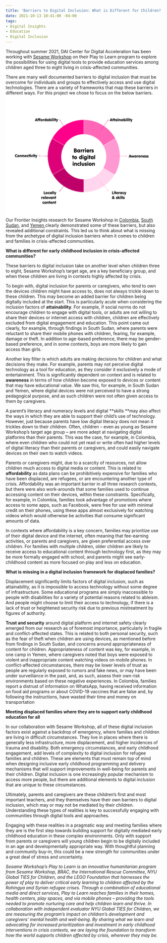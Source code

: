 ```yaml
---
title: 'Barriers to Digital Inclusion: What is Different for Children?'
date: 2021-10-13 10:41:00 -04:00
tags:
- Digital Insights
- Education
- Digital Inclusion
---
```


Throughout summer 2021, DAI Center for Digital Acceleration has been working with [Sesame Workshop](https://www.sesameworkshop.org/what-we-do/refugee-response) on their Play to Learn program to explore the possibilities for using digital tools to provide education services among children aged three to eight living in crisis-affected communities.

There are many well documented barriers to digital inclusion that must be overcome for individuals and groups to effectively access and use digital technologies. There are a variety of frameworks that map these barriers in different ways. For this project we chose to focus on the below barriers.![Barriers_simplified graphic (002).png](/uploads/Barriers_simplified%20graphic%20(002).png)Our Frontier Insights research for Sesame Workshop in [Colombia](https://dai-global-digital.com/frontier-insights-colombia-understanding-childrens-digital-access.html?utm_source=related-box), [South Sudan](https://dai-global-digital.com/frontier-insights-south-sudan-understanding-childrens-digital-access.html?utm_source=related-box), and [Yemen ](https://dai-global-digital.com/frontier-insights-yemen-understanding-childrens-digital-access.html)clearly demonstrated some of these barriers, but also revealed additional constraints. This led us to think about what is missing from the archetype of digital inclusion barriers when it comes to children and families in crisis-affected communities.

<!--more-->

**What is different for early childhood inclusion in crisis-affected communities?**

These barriers to digital inclusion take on another level when children three to eight, Sesame Workshop’s target age, are a key beneficiary group, and when these children are living in contexts highly affected by crisis.

To begin with, digital inclusion for parents or caregivers, who tend to own the devices children might have access to, does not always trickle down to these children. This may become an added barrier for children being digitally included at the start. This is particularly acute when considering the inclusion factors of **attainability**. For example, if social norms do not encourage children to engage with digital tools, or adults are not willing to share their devices or internet access with children, children are effectively excluded from digital engagement and education. This point came out clearly, for example, through findings in South Sudan, where parents were reluctant to share their mobile phones with children, fearing, for example, damage or theft. In addition to age-based preference, there may be gender-based preference, and in some contexts, boys are more likely to gain access than girls.

Another key filter is which adults are making decisions for children and what decisions they make. For example, parents may not perceive digital technology as a tool for education, as they consider it exclusively a mode of entertainment. This is significantly dependent on context and is related to **awareness** in terms of how children become exposed to devices or content that may have educational value. We saw this, for example, in South Sudan and Yemen, where digital devices were not perceived to have a strong pedagogical purpose, and as such children were not often given access to them by caregivers.

A parent’s literacy and numeracy levels and digital \*\*skills \*\*may also affect the ways in which they are able to support their child’s use of technology. However, just because parents have low digital literacy does not mean it trickles down to their children. Often, children – even as young as Sesame Workshop’s target age group – are more adept at navigating digital platforms than their parents. This was the case, for example, in Colombia, where even children who could not yet read or write often had higher levels of digital literacy than their parents or caregivers, and could easily navigate devices on their own to watch videos.

Parents or caregivers might, due to a scarcity of resources, not allow children much access to digital media or content. This is related to **affordability** as data plans can be prohibitively expensive for families who have been displaced, are refugees, or are encountering another type of crisis. Affordability was an important barrier in all three research contexts, but there were also work-arounds that some families used to continue accessing content on their devices, within these constraints. Specifically, for example, in Colombia, families took advantage of promotions where access to some apps, such as Facebook, were free for use with minimal credit on their phones, using these apps almost exclusively for watching videos which would otherwise be activities that consume significant amounts of data.

In contexts where affordability is a key concern, families may prioritize use of their digital device and the internet, often meaning that fee-earning activities, or parents and caregivers, are given preferential access over children. For families with multiple children, older children are likely to receive access to educational content through technology first, as they may be more formally engaged with school, and parents might see early-childhood content as more focused on play and less on education.

**What is missing in a digital inclusion framework for displaced families?**

Displacement significantly limits factors of digital inclusion, such as attainability, as it is impossible to access technology without some degree of infrastructure. Some educational programs are simply inaccessible to people with disabilities for a variety of potential reasons related to ableism. And people might choose to limit their access to technology, if there is a lack of trust or heightened security risk due to previous mistreatment by figures of authority.

**Trust and security** around digital platform and internet safety clearly emerged from our research as of foremost importance, particularly in fragile and conflict-affected states. This is related to both personal security, such as the fear of theft when children are using devices, as mentioned before from findings in South Sudan, and concerns around appropriateness of content for children. Appropriateness of content was key, for example, in one camp in Yemen, where caregivers noted that boys were exposed to violent and inappropriate content watching videos on mobile phones. In conflict-affected circumstances, there may be lower levels of trust as people are regularly exposed to rumors and fake news, or may have been under surveillance in the past, and, as such, assess their own risk environments based on these negative experiences. In Colombia, families report a distrust of information on WhatsApp, having received information on food aid programs or about COVID-19 vaccines that are false and, by following the instructions, have wasted their time and money on transportation

**Meeting displaced families where they are to support early childhood education for all**

In our collaboration with Sesame Workshop, all of these digital inclusion factors exist against a backdrop of emergency, where families and children are living in difficult circumstances. They live in places where there is generally less infrastructure, more displacement, and higher incidences of trauma and disability. Both emergency circumstances, and early childhood engagement, add levels of complexity to digital inclusion for refugee families and children. These are elements that must remain top of mind when designing inclusive early childhood programming and delivery mechanisms that will support improvements in well-being for parents and their children. Digital inclusion is one increasingly popular mechanism to access more people, but there are additional elements to digital inclusion that are unique to these circumstances.

Ultimately, parents and caregivers are these children’s first and most important teachers, and they themselves have their own barriers to digital inclusion, which may or may not be mediated by their children. Understanding these types of realities is key to successfully engaging with communities through digital tools and approaches.

Engaging with these realities in a pragmatic way and meeting families where they are is the first step towards building support for digitally mediated early childhood education in these complex environments. Only with support from parents or caregivers will young children begin to be digitally included in an age and developmentally appropriate way. With thoughtful planning and community buy-in, this could be a new strength for communities under a great deal of stress and uncertainty.

*Sesame Workshop’s Play to Learn is an innovative humanitarian program from Sesame Workshop, BRAC, the International Rescue Committee, NYU Global TIES for Children, and the LEGO Foundation that harnesses the power of play to deliver critical early learning to children affected by the Rohingya and Syrian refugee crises. Through a combination of educational media and direct services, Play to Learn reaches families in their homes, health centers, play spaces, and via mobile phones – providing the tools needed to promote nurturing care and help children learn and thrive. In collaboration with independent evaluator NYU Global TIES for Children, we are measuring the program’s impact on children’s development and caregivers’ mental health and well-being. By sharing what we learn and advocating for increased prioritization and investment in early childhood interventions in crisis contexts, we are laying the foundation to transform how the world supports children affected by crisis, wherever they may be.*